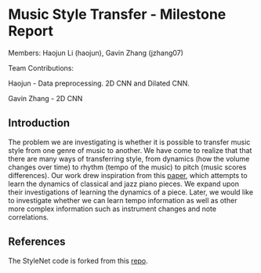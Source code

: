 # Music Style Transfer - Milestone Report

Members: Haojun Li (haojun), Gavin Zhang (jzhang07)

Team Contributions:

Haojun - Data preprocessing. 2D CNN and Dilated CNN.

Gavin Zhang - 2D CNN

## Introduction
The problem we are investigating is whether it is possible to transfer music style from one genre of music to another. We have come to realize that that there are many ways of transferring style, from dynamics (how the volume changes over time) to rhythm (tempo of the music) to pitch (music scores differences). Our work drew inspiration from this [paper](https://arxiv.org/pdf/1708.03535.pdf), which attempts to learn the dynamics of classical and jazz piano pieces. We expand upon their investigations of learning the dynamics of a piece. Later, we would like to investigate whether we can learn tempo information as well as other more complex information such as instrument changes and note correlations.

## References
The StyleNet code is forked from this [repo](https://github.com/imalikshake/StyleNet).
